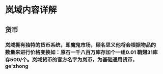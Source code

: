 # 岚域内容详解
## 货币
### 岚域拥有独特的货币系统，即魔鬼市场，顾名思义他将会根据物品的数量来进行价格变换如：原石一千八百万库存加个一组0.01 鞘翅31库存500/个。岚域货币的官方名字为岚币，为基础通用货币，ge'zhong
<!--stackedit_data:
eyJoaXN0b3J5IjpbMjU3NjA0MjI4XX0=
-->